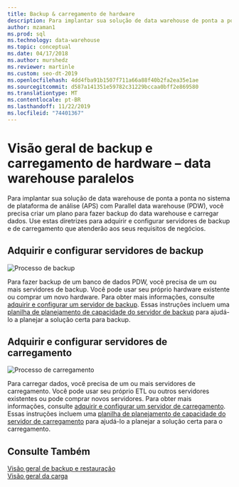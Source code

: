 ```yaml
---
title: Backup & carregamento de hardware
description: Para implantar sua solução de data warehouse de ponta a ponta no sistema de plataforma de análise (APS) com Parallel data warehouse (PDW), você precisa criar um plano para fazer backup do data warehouse e carregar dados. Use estas diretrizes para adquirir e configurar servidores de backup e de carregamento que atenderão aos seus requisitos de negócios.
author: mzaman1
ms.prod: sql
ms.technology: data-warehouse
ms.topic: conceptual
ms.date: 04/17/2018
ms.author: murshedz
ms.reviewer: martinle
ms.custom: seo-dt-2019
ms.openlocfilehash: 4dd4fba91b1507f711a66a88f40b2fa2ea35e1ae
ms.sourcegitcommit: d587a141351e59782c31229bccaa0bff2e869580
ms.translationtype: MT
ms.contentlocale: pt-BR
ms.lasthandoff: 11/22/2019
ms.locfileid: "74401367"
---
```

# <a name="backup-and-loading-hardware-overview---parallel-data-warehouse"></a>Visão geral de backup e carregamento de hardware – data warehouse paralelos
Para implantar sua solução de data warehouse de ponta a ponta no sistema de plataforma de análise (APS) com Parallel data warehouse (PDW), você precisa criar um plano para fazer backup do data warehouse e carregar dados. Use estas diretrizes para adquirir e configurar servidores de backup e de carregamento que atenderão aos seus requisitos de negócios.  
  
## <a name="acquire-and-configure-backup-servers"></a>Adquirir e configurar servidores de backup  
![Processo de backup](media/backup-process.png "Processo de backup")  
  
Para fazer backup de um banco de dados PDW, você precisa de um ou mais servidores de backup. Você pode usar seu próprio hardware existente ou comprar um novo hardware. Para obter mais informações, consulte [adquirir e configurar um servidor de backup](acquire-and-configure-backup-server.md). Essas instruções incluem uma [planilha de planejamento de capacidade do servidor de backup](backup-capacity-planning-worksheet.md) para ajudá-lo a planejar a solução certa para backup.  
  
## <a name="acquire-and-configure-loading-servers"></a>Adquirir e configurar servidores de carregamento  
![Processo de carregamento](media/loading-process.png "Processo de carregamento")  
  
Para carregar dados, você precisa de um ou mais servidores de carregamento. Você pode usar seu próprio ETL ou outros servidores existentes ou pode comprar novos servidores. Para obter mais informações, consulte [adquirir e configurar um servidor de carregamento](acquire-and-configure-loading-server.md). Essas instruções incluem uma [planilha de planejamento de capacidade do servidor de carregamento](loading-server-capacity-planning-worksheet.md) para ajudá-lo a planejar a solução certa para o carregamento.  
  
## <a name="see-also"></a>Consulte Também  
[Visão geral de backup e restauração](backup-and-restore-overview.md)  
[Visão geral da carga](load-overview.md)  
  
